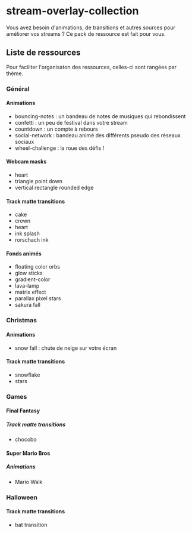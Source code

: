 # stream-overlay-collection
Vous avez besoin d'animations, de transitions et autres sources pour améliorer vos 
streams ?
Ce pack de ressource est fait pour vous.

## Liste de ressources

Pour faciliter l'organisaton des ressources, celles-ci sont rangées par thème.

### Général

#### Animations

- bouncing-notes : un bandeau de notes de musiques qui rebondissent
- confetti : un peu de festival dans votre stream
- countdown : un compte à rebours
- social-network : bandeau animé des différents pseudo des réseaux sociaux
- wheel-challenge : la roue des défis !

#### Webcam masks

- heart
- triangle point down
- vertical rectangle rounded edge

#### Track matte transitions

- cake
- crown
- heart
- ink splash
- rorschach ink

#### Fonds animés

- floating color orbs
- glow sticks
- gradient-color
- lava-lamp
- matrix effect
- parallax pixel stars
- sakura fall

### Christmas

#### Animations

- snow fall : chute de neige sur votre écran

#### Track matte transitions

- snowflake
- stars

### Games

#### Final Fantasy

##### Track matte transitions

- chocobo

#### Super Mario Bros

##### Animations

- Mario Walk

### Halloween

#### Track matte transitions

- bat transition